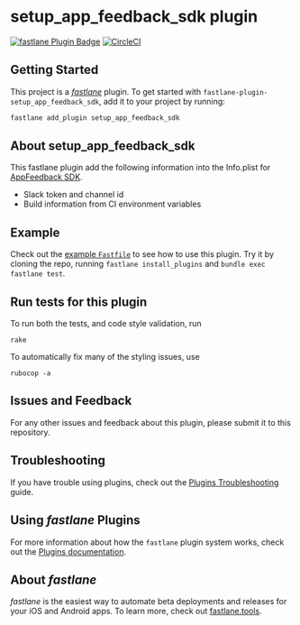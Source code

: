 # setup_app_feedback_sdk plugin

[![fastlane Plugin Badge](https://rawcdn.githack.com/fastlane/fastlane/master/fastlane/assets/plugin-badge.svg)](https://rubygems.org/gems/fastlane-plugin-setup_app_feedback_sdk)
[![CircleCI](https://circleci.com/gh/yahoojapan/fastlane-plugin-setup_app_feedback_sdk.svg?style=svg&circle-token=f62121deb0d23e44786be8171ee2eb916ab343ed)](https://circleci.com/gh/yahoojapan/fastlane-plugin-setup_app_feedback_sdk)

## Getting Started

This project is a [_fastlane_](https://github.com/fastlane/fastlane) plugin. To get started with `fastlane-plugin-setup_app_feedback_sdk`, add it to your project by running:

```bash
fastlane add_plugin setup_app_feedback_sdk
```

## About setup_app_feedback_sdk

This fastlane plugin add the following information into the Info.plist for [AppFeedback SDK](https://github.com/yahoojapan/AppFeedback).

- Slack token and channel id
- Build information from CI environment variables

## Example

Check out the [example `Fastfile`](fastlane/Fastfile) to see how to use this plugin. Try it by cloning the repo, running `fastlane install_plugins` and `bundle exec fastlane test`.

## Run tests for this plugin

To run both the tests, and code style validation, run

```
rake
```

To automatically fix many of the styling issues, use
```
rubocop -a
```

## Issues and Feedback

For any other issues and feedback about this plugin, please submit it to this repository.

## Troubleshooting

If you have trouble using plugins, check out the [Plugins Troubleshooting](https://docs.fastlane.tools/plugins/plugins-troubleshooting/) guide.

## Using _fastlane_ Plugins

For more information about how the `fastlane` plugin system works, check out the [Plugins documentation](https://docs.fastlane.tools/plugins/create-plugin/).

## About _fastlane_

_fastlane_ is the easiest way to automate beta deployments and releases for your iOS and Android apps. To learn more, check out [fastlane.tools](https://fastlane.tools).
